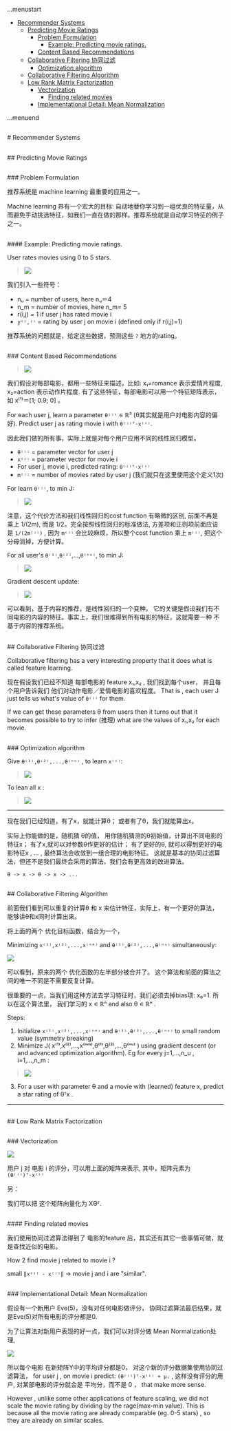 ...menustart

 * [Recommender Systems](#bd1e9577d90cd9b99bbc584f4899cdd3)
   * [Predicting Movie Ratings](#ae4850a11bf72fcf96312dbdaa01416a)
     * [Problem Formulation](#d3ed97478e5bb62df6a73642fb3eb2cf)
       * [Example: Predicting movie ratings.](#91256a34c3c416ed111c1c1f0f6d0cf8)
     * [Content Based Recommendations](#a71ae4758962a9d66c5eed0209ee7790)
   * [Collaborative Filtering 协同过滤](#1d0676de81840f76265b22da2bd66cfe)
     * [Optimization algorithm](#89642905e18066000c83d4fadf9e16d6)
   * [Collaborative Filtering Algorithm](#bda473b95d57bd8ddf09a8e81b15dd0c)
   * [Low Rank Matrix Factorization](#f97e45631aaf46ad6a70583cf84aeacd)
     * [Vectorization](#ccc5742e475a0775e47cf832d54606d2)
       * [Finding related movies](#2c5b941c4e8f1f592ca82323d7a0ed07)
     * [Implementational Detail: Mean Normalization](#4ea68a58b5d62dbfb35eec3f95eb7494)

...menuend


<h2 id="bd1e9577d90cd9b99bbc584f4899cdd3"></h2>
# Recommender Systems

<h2 id="ae4850a11bf72fcf96312dbdaa01416a"></h2>
## Predicting Movie Ratings

<h2 id="d3ed97478e5bb62df6a73642fb3eb2cf"></h2>
### Problem Formulation

推荐系统是 machine learning 最重要的应用之一。

Machine learning 界有一个宏大的目标: 自动地替你学习到一组优良的特征量，从而避免手动挑选特征，如我们一直在做的那样。推荐系统就是自动学习特征的例子之一。

<h2 id="91256a34c3c416ed111c1c1f0f6d0cf8"></h2>
#### Example: Predicting movie ratings.

User rates movies using 0 to 5 stars.

> ![](https://raw.githubusercontent.com/mebusy/notes/master/imgs/movie_rating.png)

我们引入一些符号：

 - nᵤ = number of users, here nᵤ＝4
 - n_m = number of movies, here n_m= 5
 - r(i,j) = 1 if user j has rated movie i
 - `y⁽ⁱ,ʲ⁾` = rating by user j on movie i (defined only if r(i,j)=1) 

推荐系统的问题就是，给定这些数据，预测这些 `?` 地方的rating。

 
<h2 id="a71ae4758962a9d66c5eed0209ee7790"></h2>
### Content Based Recommendations 

> ![](https://raw.githubusercontent.com/mebusy/notes/master/imgs/movie_rating2.png)

我们假设对每部电影，都用一些特征来描述，比如: x₁=romance 表示爱情片程度, x₂=action 表示动作片程度. 有了这些特征，每部电影可以用一个特征矩阵表示，如 x⁽¹⁾＝[1; 0.9; 0] 。 

For each user j, learn a parameter `θ⁽ʲ⁾` ∊ ℝ³ (θ其实就是用户对电影内容的偏好). Predict user j as rating movie i with `θ⁽ʲ⁾ᵀ·x⁽ⁱ⁾`.

因此我们做的所有事，实际上就是对每个用户应用不同的线性回归模型。

 - `θ⁽ʲ⁾` = parameter vector for user j
 - `x⁽ⁱ⁾` = parameter vector for movie i
 - For user j, movie i, predicted rating: `θ⁽ʲ⁾ᵀ·x⁽ⁱ⁾`
 - `m⁽ʲ⁾` = number of movies rated by user j (我们就只在这里使用这个定义1次)

For learn `θ⁽ʲ⁾`, to min J:

> ![](https://raw.githubusercontent.com/mebusy/notes/master/imgs/movie_rating_costfunction.png)
 
注意，这个代价方法和我们线性回归的cost function 有略微的区别, 前面不再是乘上 1/(2m), 而是 1/2。完全按照线性回归的标准做法, 方差项和正则项前面应该是 `1/(2m⁽ʲ⁾)` , 因为 `m⁽ʲ⁾` 会比较麻烦，所以整个cost function 乘上  `m⁽ʲ⁾`, 把这个分母消掉，方便计算。

For all user's `θ⁽¹⁾`,`θ⁽²⁾`,...,`θ⁽ⁿᵘ⁾`, to min J:

> ![](https://raw.githubusercontent.com/mebusy/notes/master/imgs/movie_rating_costfunction_all.png)

Gradient descent update:

> ![](https://raw.githubusercontent.com/mebusy/notes/master/imgs/movie_rating_gradient_descent.png)

可以看到，基于内容的推荐，是线性回归的一个变种。 它的关键是假设我们有不同电影的内容的特征。事实上，我们很难得到所有电影的特征，这就需要一种 不基于内容的推荐系统。


<h2 id="1d0676de81840f76265b22da2bd66cfe"></h2>
## Collaborative Filtering 协同过滤

Collaborative filtering has a very interesting property that it does what is called feature learning.

现在假设我们已经不知道 每部电影的 feature x₁,x₂ , 我们找到每个user， 并且每个用户告诉我们 他们对动作电影／爱情电影的喜欢程度。 That is , each user J just tells us what's value of `θ⁽ʲ⁾` for them. 

If we can get these parameters θ from users then it turns out that it becomes possible to try to infer (推理) what are the values of x₁,x₂ for each movie.

<h2 id="89642905e18066000c83d4fadf9e16d6"></h2>
### Optimization algorithm

Give `θ⁽¹⁾,θ⁽²⁾,...,θ⁽ⁿᵘ⁾` , to learn `x⁽ⁱ⁾`:

> ![](https://raw.githubusercontent.com/mebusy/notes/master/imgs/collaborative_filtering_learn_xi.png)

To lean all x :

> ![](https://raw.githubusercontent.com/mebusy/notes/master/imgs/collaborative_filtering_learn_xall.png)

---

现在我们已经知道，有了x，就能计算θ； 或者有了θ，我们就能算出x。

实际上你能做的是，随机猜 θ的值， 用你随机猜测的θ初始值，计算出不同电影的特征x； 有了x,就可以对参数θ作更好的估计； 有了更好的θ, 就可以得到更好的电影特征x , ... , 最终算法会收敛到一组合理的电影特征。 这就是基本的协同过滤算法，但还不是我们最终会采用的算法，我们会有更高效的改进算法。

`θ -> x -> θ -> x -> ...`

<h2 id="bda473b95d57bd8ddf09a8e81b15dd0c"></h2>
## Collaborative Filtering Algorithm

前面我们看到可以重复的计算θ 和 x 来估计特征，实际上，有一个更好的算法，能够讲θ和x同时计算出来。

将上面的两个 优化目标函数，结合为一个，

Minimizing `x⁽¹⁾,x⁽²⁾,...,x⁽ⁿᵐ⁾` and `θ⁽¹⁾,θ⁽²⁾,...,θ⁽ⁿᵘ⁾` simultaneously: 

![](https://raw.githubusercontent.com/mebusy/notes/master/imgs/collaborative_filtering_combined.png)

可以看到，原来的两个 优化函数的左半部分被合并了。 这个算法和前面的算法之间的唯一不同是不需要反复计算。

很重要的一点，当我们用这种方法去学习特征时，我们必须去掉bias项: x₀=1. 所以在这个算法里， 我们学习的 x ∊ ℝⁿ and also θ ∊ ℝⁿ .

Steps:

 1. Initialize `x⁽¹⁾,x⁽²⁾,...,x⁽ⁿᵐ⁾` and `θ⁽¹⁾,θ⁽²⁾,...,θ⁽ⁿᵘ⁾` to small random value (symmetry breaking)
 2. Minimize J( x⁽¹⁾,x⁽²⁾,...,x⁽ⁿᵐ⁾,θ⁽¹⁾,θ⁽²⁾,...,θ⁽ⁿᵘ⁾ ) using gradient descent (or and advanced optimization algorithm). Eg for every j=1,...,n_u , i=1,...,n_m :
  > ![](https://raw.githubusercontent.com/mebusy/notes/master/imgs/collaborative_filtering_gradient_descent.png)

 3. For a user with parameter θ and a movie with (learned) feature x, predict a star rating of θᵀx .
 
---

<h2 id="f97e45631aaf46ad6a70583cf84aeacd"></h2>
## Low Rank Matrix Factorization

<h2 id="ccc5742e475a0775e47cf832d54606d2"></h2>
### Vectorization 

![](https://raw.githubusercontent.com/mebusy/notes/master/imgs/matrix_of_movie_rating.png)

用户 j 对 电影 i 的评分，可以用上面的矩阵来表示, 其中，矩阵元素为 `(θ⁽ʲ⁾)ᵀ·x⁽ⁱ⁾`

另：

我们可以把 这个矩阵向量化为 XΘᵀ.


<h2 id="2c5b941c4e8f1f592ca82323d7a0ed07"></h2>
#### Finding related movies

我们使用协同过滤算法得到了 电影的feature 后，其实还有其它一些事情可做，就是查找近似的电影。

How 2 find movie j related to movie i ?  

small `‖x⁽ⁱ⁾ - x⁽ʲ⁾‖` -> movie j and i are "similar".


<h2 id="4ea68a58b5d62dbfb35eec3f95eb7494"></h2>
### Implementational Detail: Mean Normalization

假设有一个新用户 Eve(5)，没有对任何电影做评分， 协同过滤算法最后结果，就是Eve(5)对所有电影的评分都是0.

为了让算法对新用户表现的好一点，我们可以对评分做 Mean Normalization处理,

![](https://raw.githubusercontent.com/mebusy/notes/master/imgs/collaborizate_filter_mean_normalize.png)

所以每个电影 在新矩阵Y中的平均评分都是0， 对这个新的评分数据集使用协同过滤算法， for user j , on movie i predict:  `(θ⁽ʲ⁾)ᵀ·x⁽ⁱ⁾ + μᵢ` , 这样没有评分的用户, 对某部电影的评分就会是 平均分，而不是 0 ， that make more sense.

However , unlike some other applications of feature scaling, we did not scale the movie rating by dividing by the rage(max-min value). This is because all the movie rating are already comparable (eg. 0-5 stars) , so they are already on similar scales.

